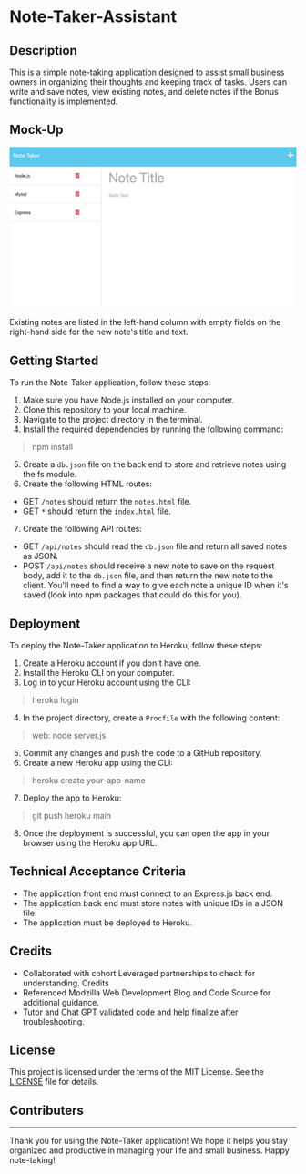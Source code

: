 # Note-Taker-Assistant

## Description

This is a simple note-taking application designed to assist small business owners in organizing their thoughts and keeping track of tasks. Users can write and save notes, view existing notes, and delete notes if the Bonus functionality is implemented.

## Mock-Up

![Mock-Up Image 1](Note-Taker-Assistant.png)

Existing notes are listed in the left-hand column with empty fields on the right-hand side for the new note's title and text.

## Getting Started

To run the Note-Taker application, follow these steps:

1. Make sure you have Node.js installed on your computer.
2. Clone this repository to your local machine.
3. Navigate to the project directory in the terminal.
4. Install the required dependencies by running the following command:

>npm install

5. Create a `db.json` file on the back end to store and retrieve notes using the fs module.
6. Create the following HTML routes:
- GET `/notes` should return the `notes.html` file.
- GET `*` should return the `index.html` file.
7. Create the following API routes:
- GET `/api/notes` should read the `db.json` file and return all saved notes as JSON.
- POST `/api/notes` should receive a new note to save on the request body, add it to the `db.json` file, and then return the new note to the client. You'll need to find a way to give each note a unique ID when it's saved (look into npm packages that could do this for you).

## Deployment

To deploy the Note-Taker application to Heroku, follow these steps:

1. Create a Heroku account if you don't have one.
2. Install the Heroku CLI on your computer.
3. Log in to your Heroku account using the CLI:

>heroku login

4. In the project directory, create a `Procfile` with the following content:

>web: node server.js

5. Commit any changes and push the code to a GitHub repository.
6. Create a new Heroku app using the CLI:

>heroku create your-app-name

7. Deploy the app to Heroku:

>git push heroku main

8. Once the deployment is successful, you can open the app in your browser using the Heroku app URL.

## Technical Acceptance Criteria

- The application front end must connect to an Express.js back end.
- The application back end must store notes with unique IDs in a JSON file.
- The application must be deployed to Heroku.

## Credits

- Collaborated with cohort Leveraged partnerships to check for understanding.
Credits
- Referenced Modzilla Web Development Blog and Code Source for additional guidance.
- Tutor and Chat GPT validated code and help finalize after troubleshooting.

## License

This project is licensed under the terms of the MIT License. See the [LICENSE](LICENSE) file for details.

## Contributers

---

Thank you for using the Note-Taker application! We hope it helps you stay organized and productive in managing your life and small business. Happy note-taking!


